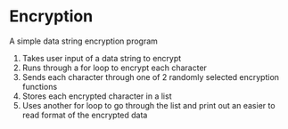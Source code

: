 # Encryption
A simple data string encryption program

1. Takes user input of a data string to encrypt
2. Runs through a for loop to encrypt each character
3. Sends each character through one of 2 randomly selected encryption functions
4. Stores each encrypted character in a list
5. Uses another for loop to go through the list and print out an easier to read format of the encrypted data
